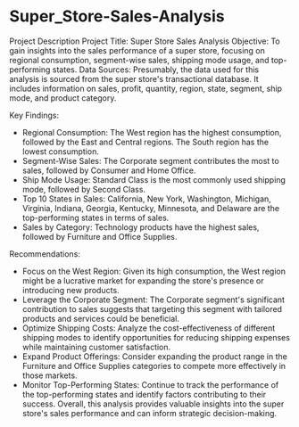 # Super_Store-Sales-Analysis
Project Description
Project Title: Super Store Sales Analysis
Objective:
To gain insights into the sales performance of a super store, focusing on regional consumption, segment-wise sales, shipping mode usage, and top-performing states.
Data Sources: Presumably, the data used for this analysis is sourced from the super store's transactional database. It includes information on sales, profit, quantity, region, state, segment, ship mode, and product category.

Key Findings:
 * Regional Consumption: The West region has the highest consumption, followed by the East and Central regions. The South region has the lowest consumption.
 * Segment-Wise Sales: The Corporate segment contributes the most to sales, followed by Consumer and Home Office.
 * Ship Mode Usage: Standard Class is the most commonly used shipping mode, followed by Second Class.
 * Top 10 States in Sales: California, New York, Washington, Michigan, Virginia, Indiana, Georgia, Kentucky, Minnesota, and Delaware are the top-performing states in terms of sales.
 * Sales by Category: Technology products have the highest sales, followed by Furniture and Office Supplies.

Recommendations:
 * Focus on the West Region: Given its high consumption, the West region might be a lucrative market for expanding the store's presence or introducing new products.
 * Leverage the Corporate Segment: The Corporate segment's significant contribution to sales suggests that targeting this segment with tailored products and services could be beneficial.
 * Optimize Shipping Costs: Analyze the cost-effectiveness of different shipping modes to identify opportunities for reducing shipping expenses while maintaining customer satisfaction.
 * Expand Product Offerings: Consider expanding the product range in the Furniture and Office Supplies categories to compete more effectively in those markets.
 * Monitor Top-Performing States: Continue to track the performance of the top-performing states and identify factors contributing to their success.
Overall, this analysis provides valuable insights into the super store's sales performance and can inform strategic decision-making.
